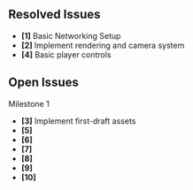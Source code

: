 ## Resolved Issues ##
- **[1]** Basic Networking Setup
- **[2]** Implement rendering and camera system
- **[4]** Basic player controls


## Open Issues ##
Milestone 1
- **[3]** Implement first-draft assets
- **[5]**
- **[6]**
- **[7]**
- **[8]**
- **[9]**
- **[10]**